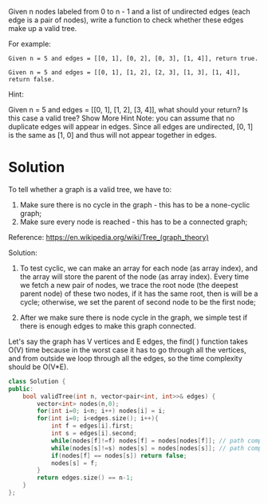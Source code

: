 Given n nodes labeled from 0 to n - 1 and a list of undirected edges (each edge is a pair of nodes), write a function to check whether these edges make up a valid tree.

For example:

```
Given n = 5 and edges = [[0, 1], [0, 2], [0, 3], [1, 4]], return true.

Given n = 5 and edges = [[0, 1], [1, 2], [2, 3], [1, 3], [1, 4]], return false.
```

Hint:

Given n = 5 and edges = [[0, 1], [1, 2], [3, 4]], what should your return? Is this case a valid tree? Show More Hint 
Note: you can assume that no duplicate edges will appear in edges. Since all edges are undirected, [0, 1] is the same as [1, 0] and thus will not appear together in edges.


# Solution

To tell whether a graph is a valid tree, we have to:

1. Make sure there is no cycle in the graph - this has to be a none-cyclic graph;
2. Make sure every node is reached - this has to be a connected graph;

Reference: https://en.wikipedia.org/wiki/Tree_(graph_theory)

Solution:

1. To test cyclic, we can make an array for each node (as array index), and the array will store the parent of the node (as array index). Every time we fetch a new pair of nodes, we trace the root node (the deepest parent node) of these two nodes, if it has the same root, then is will be a cycle; otherwise, we set the parent of second node to be the first node;

2. After we make sure there is node cycle in the graph, we simple test if there is enough edges to make this graph connected.

Let's say the graph has V vertices and E edges, the find( ) function takes O(V) time because in the worst case it has to go through all the vertices, and from outside we loop through all the edges, so the time complexity should be O(V*E).

```cpp
class Solution {
public:
    bool validTree(int n, vector<pair<int, int>>& edges) {
        vector<int> nodes(n,0);
        for(int i=0; i<n; i++) nodes[i] = i;
        for(int i=0; i<edges.size(); i++){
            int f = edges[i].first;
            int s = edges[i].second;
            while(nodes[f]!=f) nodes[f] = nodes[nodes[f]]; // path compression
            while(nodes[s]!=s) nodes[s] = nodes[nodes[s]]; // path compression
            if(nodes[f] == nodes[s]) return false;
            nodes[s] = f;
        }
        return edges.size() == n-1;
    }
};
```

